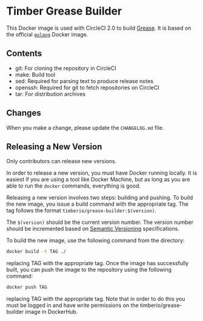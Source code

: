 # Timber Grease Builder

This Docker image is used with CircleCI 2.0 to build
[Grease](https://github.com/timberio/grease). It is based on the official
[`golang`](https://hub.docker.com/_/golang/) Docker image.

## Contents

  - git: For cloning the repository in CircleCI
  - make: Build tool
  - sed: Required for parsing text to produce release notes
  - openssh: Required for git to fetch repositories on CircleCI
  - tar: For distribution archives

## Changes

When you make a change, please update the `CHANGELOG.md` file.

## Releasing a New Version

Only contributors can release new versions.

In order to release a new version, you must have Docker running locally. It is
easiest if you are using a tool like Docker Machine, but as long as you are able
to run the `docker` commands, everything is good.

Releasing a new version involves two steps: building and pushing. To build the
new image, you issue a build command with the appropriate tag. The tag follows
the format `timberio/grease-builder:$(version)`.

The `$(version)` should be the current version number. The version number should
be incremented based on [Semantic Versioning](http://semver.org/)
specifications.

To build the new image, use the following command from the directory:

```bash
docker build -t TAG ./
```

replacing TAG with the appropriate tag. Once the image has successfully built,
you can push the image to the repository using the following command:

```bash
docker push TAG
```

replacing TAG with the appropriate tag. Note that in order to do this you must
be logged in and have write permissions on the timberio/grease-builder image in
DockerHub.
